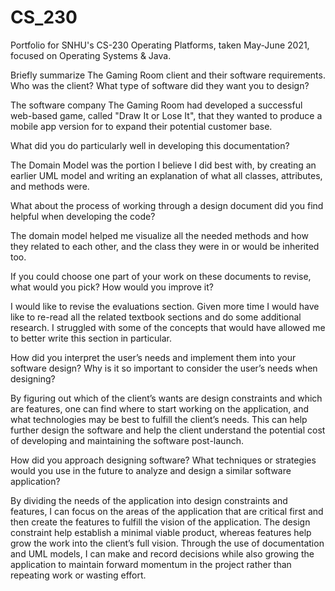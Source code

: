 # CS_230
Portfolio for SNHU's CS-230 Operating Platforms, taken May-June 2021, focused on Operating Systems &amp; Java.



Briefly summarize The Gaming Room client and their software requirements. Who was the client? What type of software did they want you to design?

The software company The Gaming Room had developed a successful web-based game, called "Draw It or Lose It", that they wanted to produce a mobile app version for to expand their potential customer base. 


What did you do particularly well in developing this documentation?

The Domain Model was the portion I believe I did best with, by creating an earlier UML model and writing an explanation of what all classes, attributes, and methods were.


What about the process of working through a design document did you find helpful when developing the code?

The domain model helped me visualize all the needed methods and how they related to each other, and the class they were in or would be inherited too.


If you could choose one part of your work on these documents to revise, what would you pick? How would you improve it? 

I would like to revise the evaluations section. Given more time I would have like to re-read all the related textbook sections and do some additional research. I struggled with some of the concepts that would have allowed me to better write this section in particular. 


How did you interpret the user’s needs and implement them into your software design? Why is it so important to consider the user’s needs when designing?

By figuring out which of the client’s wants are design constraints and which are features, one can find where to start working on the application, and what technologies may be best to fulfill the client’s needs. This can help further design the software and help the client understand the potential cost of developing and maintaining the software post-launch. 


How did you approach designing software? What techniques or strategies would you use in the future to analyze and design a similar software application?

By dividing the needs of the application into design constraints and features, I can focus on the areas of the application that are critical first and then create the features to fulfill the vision of the application. The design constraint help establish a minimal viable product, whereas features help grow the work into the client’s full vision. Through the use of documentation and UML models, I can make and record decisions while also growing the application to maintain forward momentum in the project rather than repeating work or wasting effort.

